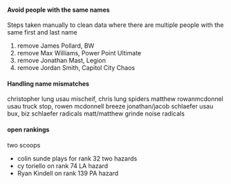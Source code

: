 #### Avoid people with the same names
Steps taken manually to clean data where there are multiple people with the same first and last name

1. remove James Pollard, BW 
2. remove Max Williams, Power Point Ultimate
3. remove Jonathan Mast, Legion
4. remove Jordan Smith, Capitol City Chaos

#### Handling name mismatches
christopher lung usau mischeif, chris lung spiders
matthew rowanmcdonnel usau truck stop, rowen mcdonnell breeze
jonathan/jacob schlaefer usau bux, biz schlaefer radicals
matt/matthew grinde noise radicals

#### open rankings
two scoops
- colin sunde plays for rank 32
two hazards
- cy toriello on rank 74 LA hazard
- Ryan Kindell on rank 139 PA hazard
